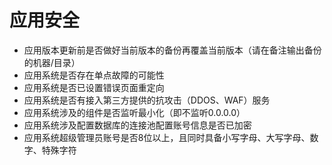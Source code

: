# 应用安全

- 应用版本更新前是否做好当前版本的备份再覆盖当前版本（请在备注输出备份的机器/目录）
- 应用系统是否存在单点故障的可能性
- 应用系统是否已设置错误页面重定向
- 应用系统是否有接入第三方提供的抗攻击（DDOS、WAF）服务
- 应用系统涉及的组件是否监听最小化（即不监听0.0.0.0）
- 应用系统涉及配置数据库的连接池配置账号信息是否已加密
- 应用系统超级管理员账号是否8位以上，且同时具备小写字母、大写字母、数字、特殊字符